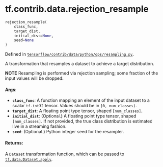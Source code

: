 <div itemscope itemtype="http://developers.google.com/ReferenceObject">
<meta itemprop="name" content="tf.contrib.data.rejection_resample" />
</div>

# tf.contrib.data.rejection_resample

``` python
rejection_resample(
    class_func,
    target_dist,
    initial_dist=None,
    seed=None
)
```



Defined in [`tensorflow/contrib/data/python/ops/resampling.py`](https://www.tensorflow.org/code/tensorflow/contrib/data/python/ops/resampling.py).

A transformation that resamples a dataset to achieve a target distribution.

**NOTE** Resampling is performed via rejection sampling; some fraction
of the input values will be dropped.

#### Args:

* <b>`class_func`</b>: A function mapping an element of the input dataset to a scalar
    `tf.int32` tensor. Values should be in `[0, num_classes)`.
* <b>`target_dist`</b>: A floating point type tensor, shaped `[num_classes]`.
* <b>`initial_dist`</b>: (Optional.)  A floating point type tensor, shaped
    `[num_classes]`.  If not provided, the true class distribution is
    estimated live in a streaming fashion.
* <b>`seed`</b>: (Optional.) Python integer seed for the resampler.


#### Returns:

A `Dataset` transformation function, which can be passed to
[`tf.data.Dataset.apply`](../../../tf/data/Dataset.md#apply).
